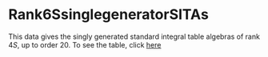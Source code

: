 # Rank6SsinglegeneratorSITAs
This data gives the singly generated standard integral table algebras of rank $4S$, up to order $20$. 
To see the table, click [here](https://github.com/RoghayehMaleki/Rank6SsinglegeneratorSITAs/blob/main/markdown-table.md)

